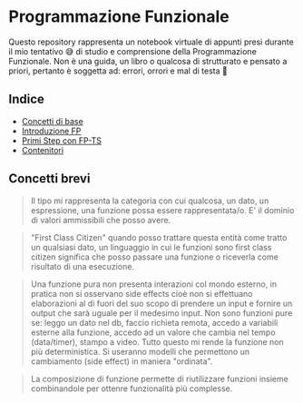 # Programmazione Funzionale

Questo repository rappresenta un notebook virtuale di appunti presi durante il mio tentativo 😅 di studio e comprensione della Programmazione Funzionale.
Non è una guida, un libro o qualcosa di strutturato e pensato a priori, pertanto è soggetta ad: errori, orrori e mal di testa 🤕

## Indice

* [Concetti di base](./algebra.md)
* [Introduzione FP](./intro-fp.md)
* [Primi Step con FP-TS](./first-contact-fp-ts.md)
* [Contenitori](./container.md)

## Concetti brevi

> Il tipo mi rappresenta la categoria con cui qualcosa, un dato, un espressione, una funzione possa essere rappresentata/o. E' il dominio di valori ammissibili che posso avere.

> "First Class Citizen" quando posso trattare questa entità come tratto un qualsiasi dato, un linguaggio in cui le funzioni sono first class citizen significa che posso passare una funzione o riceverla come risultato di una esecuzione.

> Una funzione pura non presenta interazioni col mondo esterno, in pratica non si osservano side effects cioè non si effettuano elaborazioni al di fuori del suo scopo di prendere un input e fornire un output che sarà uguale per il medesimo input. Non sono funzioni pure se: leggo un dato nel db, faccio richieta remota, accedo a variabili esterne alla funzione, accedo ad un valore che cambia nel tempo (data/timer), stampo a video. Tutto questo mi rende la funzione non più deterministica. Si useranno modelli che permettono un cambiamento (side effect) in maniera "ordinata".

> La composizione di funzione permette di riutilizzare funzioni insieme combinandole per ottenre funzionalità più complesse.
